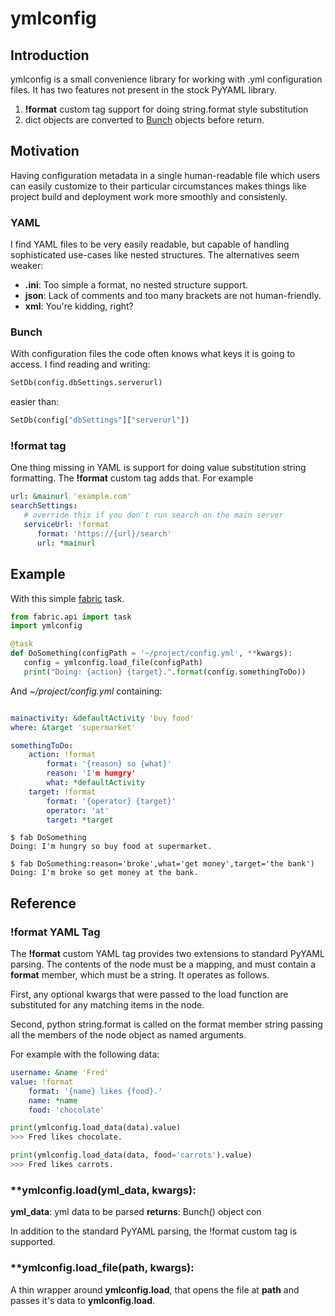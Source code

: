 # ymlconfig

## Introduction

ymlconfig is a small convenience library for working with .yml configuration files. It has two features not present in the stock PyYAML library.

1. **!format** custom tag support for doing string.format style substitution
2. dict objects are converted to [Bunch](http://github.com/dsc/bunch) objects before return.

## Motivation

Having configuration metadata in a single human-readable file which users can easily customize to their particular circumstances makes things like project build and deployment work more smoothly and consistenly.

### YAML

I find YAML files to be very easily readable, but capable of handling sophisticated use-cases like nested structures. The alternatives seem weaker:
- **.ini**: Too simple a format, no nested structure support.
- **json**: Lack of comments and too many brackets are not human-friendly.
- **xml**: You're kidding, right?

### Bunch

With configuration files the code often knows what keys it is going to access. I find reading and writing:

``` python
SetDb(config.dbSettings.serverurl)
```
easier than:
``` python
SetDb(config["dbSettings"]["serverurl"])
```

### **!format** tag
One thing missing in YAML is support for doing value substitution string formatting. The **!format** custom tag adds that. For example

``` yaml
url: &mainurl 'example.com'
searchSettings:
   # override this if you don't run search on the main server
   serviceUrl: !format
      format: 'https://{url}/search'
      url: *mainurl
```

## Example

With this simple [fabric](http://www.fabfile.org/) task.
``` python
from fabric.api import task
import ymlconfig

@task
def DoSomething(configPath = '~/project/config.yml', **kwargs):
   config = ymlconfig.load_file(configPath)
   print("Doing: {action} {target}.".format(config.somethingToDo))
```
And *~/project/config.yml* containing:
``` yaml

mainactivity: &defaultActivity 'buy food'
where: &target 'supermarket'

somethingToDo:
    action: !format
        format: '{reason} so {what}'
        reason: 'I'm hungry'
        what: *defaultActivity
    target: !format
        format: '{operator} {target}'
        operator: 'at'
        target: *target
```
``` Shell
$ fab DoSomething
Doing: I'm hungry so buy food at supermarket.

$ fab DoSomething:reason='broke',what='get money',target='the bank')
Doing: I'm broke so get money at the bank.
```
## Reference

### **!format** YAML Tag

The **!format** custom YAML tag provides two extensions to standard PyYAML parsing. The contents of the node must be a mapping, and must contain a **format** member, which must be a string. It operates as follows.

First, any optional kwargs that were passed to the load function are substituted for any matching items in the node.

Second, python string.format is called on the format member string passing all the members of the node object as named arguments.

For example with the following data:

``` yaml
username: &name 'Fred'
value: !format
    format: '{name} likes {food}.'
    name: *name
    food: 'chocolate'
```

``` python
print(ymlconfig.load_data(data).value)
>>> Fred likes chocolate.

print(ymlconfig.load_data(data, food='carrots').value)
>>> Fred likes carrots.
```

### **ymlconfig.load(yml_data, **kwargs):**

**yml_data**: yml data to be parsed
**returns**: Bunch() object con

In addition to the standard PyYAML parsing, the !format custom tag is supported.

### **ymlconfig.load_file(path, **kwargs):**

A thin wrapper around **ymlconfig.load**, that opens the file at **path** and passes it's data to **ymlconfig.load**.